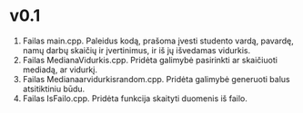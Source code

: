 # v0.1
1. Failas main.cpp. Paleidus kodą, prašoma įvesti studento vardą, pavardę, namų darbų skaičių ir įvertinimus, ir iš jų išvedamas vidurkis.
2. Failas MedianaVidurkis.cpp. Pridėta galimybė pasirinkti ar skaičiuoti mediadą, ar vidurkį.
3. Failas Medianaarvidurkisrandom.cpp. Pridėta galimybė generuoti balus atsitiktiniu būdu.
4. Failas IsFailo.cpp. Pridėta funkcija skaityti duomenis iš failo.
